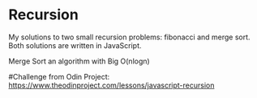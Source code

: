 # Recursion
My solutions to two small recursion problems: fibonacci and merge sort. Both solutions are written in JavaScript. 

Merge Sort an algorithm with Big O(nlogn)

#Challenge from Odin Project: https://www.theodinproject.com/lessons/javascript-recursion
